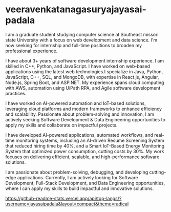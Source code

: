 # veeravenkatanagasuryajayasai-padala

I am a graduate student studying computer science at Southeast missori state University with a focus on web development and data science. I'm now seeking for internship and full-time positions to broaden my professional experience.

I have about 3+ years of software development internship experience. I am skilled in C++, Python, and JavaScript. I have worked on web-based applications using the latest web technologies.I specialize in Java, Python, JavaScript, C++, SQL, and MongoDB, with expertise in React.js, Angular, Node.js, Spring Boot, and ASP.NET. My experience spans cloud computing with AWS, automation using UiPath RPA, and Agile software development practices.

I have worked on AI-powered automation and IoT-based solutions, leveraging cloud platforms and modern frameworks to enhance efficiency and scalability. Passionate about problem-solving and innovation, I am actively seeking Software Development & Data Engineering opportunities to apply my skills and collaborate on impactful projects.

I have developed AI-powered applications, automated workflows, and real-time monitoring systems, including an AI-driven Resume Screening System that reduced hiring time by 40%, and a Smart IoT-Based Energy Monitoring System that optimized power consumption, cutting costs by 30%. My work focuses on delivering efficient, scalable, and high-performance software solutions.

I am passionate about problem-solving, debugging, and developing cutting-edge applications. Currently, I am actively looking for Software Development, Full-Stack Development, and Data Engineering opportunities, where I can apply my skills to build impactful and innovative solutions.


https://github-readme-stats.vercel.app/api/top-langs/?username=jayasaipadala&layout=compact&theme=radical
